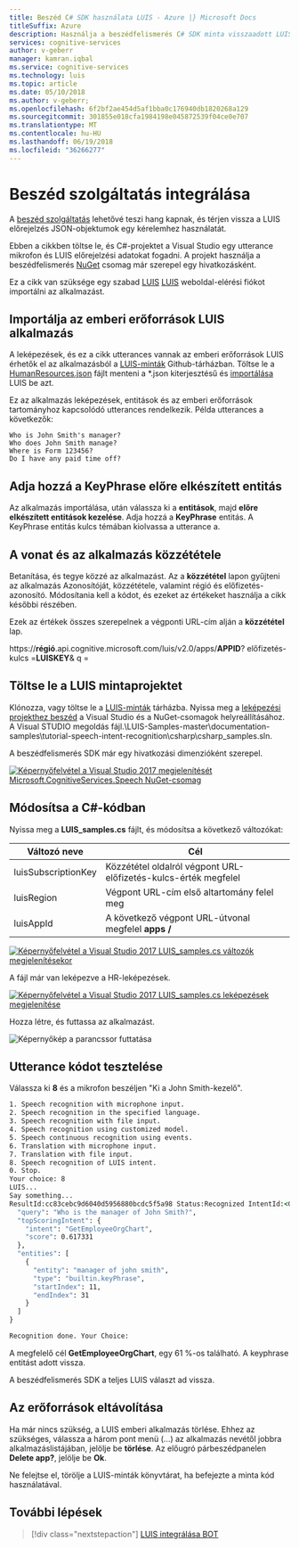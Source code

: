 ```yaml
---
title: Beszéd C# SDK használata LUIS - Azure |} Microsoft Docs
titleSuffix: Azure
description: Használja a beszédfelismerés C# SDK minta visszaadott LUIS leképezés és entitások előrejelzéseket, és beszéljen mikrofon.
services: cognitive-services
author: v-geberr
manager: kamran.iqbal
ms.service: cognitive-services
ms.technology: luis
ms.topic: article
ms.date: 05/10/2018
ms.author: v-geberr;
ms.openlocfilehash: 6f2bf2ae454d5af1bba0c176940db1820268a129
ms.sourcegitcommit: 301855e018cfa1984198e045872539f04ce0e707
ms.translationtype: MT
ms.contentlocale: hu-HU
ms.lasthandoff: 06/19/2018
ms.locfileid: "36266277"
---
```

# <a name="integrate-speech-service"></a>Beszéd szolgáltatás integrálása
A [beszéd szolgáltatás](https://docs.microsoft.com/azure/cognitive-services/Speech-Service/) lehetővé teszi hang kapnak, és térjen vissza a LUIS előrejelzés JSON-objektumok egy kérelemhez használatát.

Ebben a cikkben töltse le, és C#-projektet a Visual Studio egy utterance mikrofon és LUIS előrejelzési adatokat fogadni. A projekt használja a beszédfelismerés [NuGet](https://www.nuget.org/packages/Microsoft.CognitiveServices.Speech/) csomag már szerepel egy hivatkozásként. 

Ez a cikk van szüksége egy szabad [LUIS] [ LUIS] weboldal-elérési fiókot importálni az alkalmazást.

## <a name="import-human-resources-luis-app"></a>Importálja az emberi erőforrások LUIS alkalmazás
A leképezések, és ez a cikk utterances vannak az emberi erőforrások LUIS érhetők el az alkalmazásból a [LUIS-minták](https://github.com/Microsoft/LUIS-Samples) Github-tárházban. Töltse le a [HumanResources.json](https://github.com/Microsoft/LUIS-Samples/blob/master/documentation-samples/quickstarts/HumanResources.json) fájlt menteni a *.json kiterjesztésű és [importálása](create-new-app.md#import-new-app) LUIS be azt. 

Ez az alkalmazás leképezések, entitások és az emberi erőforrások tartományhoz kapcsolódó utterances rendelkezik. Példa utterances a következők:

```
Who is John Smith's manager?
Who does John Smith manage?
Where is Form 123456?
Do I have any paid time off?
```

## <a name="add-keyphrase-prebuilt-entity"></a>Adja hozzá a KeyPhrase előre elkészített entitás
Az alkalmazás importálása, után válassza ki a **entitások**, majd **előre elkészített entitások kezelése**. Adja hozzá a **KeyPhrase** entitás. A KeyPhrase entitás kulcs témában kiolvassa a utterance a.

## <a name="train-and-publish-the-app"></a>A vonat és az alkalmazás közzététele
Betanítása, és tegye közzé az alkalmazást. Az a **közzététel** lapon gyűjteni az alkalmazás Azonosítóját, közzététele, valamint régió és előfizetés-azonosító. Módosítania kell a kódot, és ezeket az értékeket használja a cikk későbbi részében. 

Ezek az értékek összes szerepelnek a végponti URL-cím alján a **közzététel** lap. 

https://**régió**.api.cognitive.microsoft.com/luis/v2.0/apps/**APPID**? előfizetés-kulcs =**LUISKEY**& q =

## <a name="download-the-luis-sample-project"></a>Töltse le a LUIS mintaprojektet
 Klónozza, vagy töltse le a [LUIS-minták](https://github.com/Microsoft/LUIS-Samples) tárházba. Nyissa meg a [leképezési projekthez beszéd](https://github.com/Microsoft/LUIS-Samples/tree/master/documentation-samples/tutorial-speech-intent-recognition) a Visual Studio és a NuGet-csomagok helyreállításához. A Visual STUDIO megoldás fájl.\LUIS-Samples-master\documentation-samples\tutorial-speech-intent-recognition\csharp\csharp_samples.sln.

A beszédfelismerés SDK már egy hivatkozási dimenzióként szerepel. 

[![](./media/luis-tutorial-speech-to-intent/nuget-package.png "Képernyőfelvétel a Visual Studio 2017 megjelenítését Microsoft.CognitiveServices.Speech NuGet-csomag")](./media/luis-tutorial-speech-to-intent/nuget-package.png#lightbox)

## <a name="modify-the-c-code"></a>Módosítsa a C#-kódban
Nyissa meg a **LUIS_samples.cs** fájlt, és módosítsa a következő változókat:

|Változó neve|Cél|
|--|--|
|luisSubscriptionKey|Közzététel oldalról végpont URL-előfizetés-kulcs-érték megfelel|
|luisRegion|Végpont URL-cím első altartomány felel meg|
|luisAppId|A következő végpont URL-útvonal megfelel **apps /**|

[![](./media/luis-tutorial-speech-to-intent/change-variables.png "Képernyőfelvétel a Visual Studio 2017 LUIS_samples.cs változók megjelenítésekor")](./media/luis-tutorial-speech-to-intent/change-variables.png#lightbox)

A fájl már van leképezve a HR-leképezések.

[![](./media/luis-tutorial-speech-to-intent/intents.png "Képernyőfelvétel a Visual Studio 2017 LUIS_samples.cs leképezések megjelenítése")](./media/luis-tutorial-speech-to-intent/intents.png#lightbox)

Hozza létre, és futtassa az alkalmazást. 

![Képernyőkép a parancssor futtatása](./media/luis-tutorial-speech-to-intent/cmdline-1.png)

## <a name="test-code-with-utterance"></a>Utterance kódot tesztelése
Válassza ki **8** és a mikrofon beszéljen "Ki a John Smith-kezelő".

```cmd
1. Speech recognition with microphone input.
2. Speech recognition in the specified language.
3. Speech recognition with file input.
4. Speech recognition using customized model.
5. Speech continuous recognition using events.
6. Translation with microphone input.
7. Translation with file input.
8. Speech recognition of LUIS intent.
0. Stop.
Your choice: 8
LUIS...
Say something...
ResultId:cc83cebc9d6040d5956880bcdc5f5a98 Status:Recognized IntentId:<GetEmployeeOrgChart> Recognized text:<Who is the manager of John Smith?> Recognized Json:{"DisplayText":"Who is the manager of John Smith?","Duration":25700000,"Offset":9200000,"RecognitionStatus":"Success"}. LanguageUnderstandingJson:{
  "query": "Who is the manager of John Smith?",
  "topScoringIntent": {
    "intent": "GetEmployeeOrgChart",
    "score": 0.617331
  },
  "entities": [
    {
      "entity": "manager of john smith",
      "type": "builtin.keyPhrase",
      "startIndex": 11,
      "endIndex": 31
    }
  ]
}

Recognition done. Your Choice:

```

A megfelelő cél **GetEmployeeOrgChart**, egy 61 %-os található. A keyphrase entitást adott vissza. 

A beszédfelismerés SDK a teljes LUIS választ ad vissza. 

## <a name="clean-up-resources"></a>Az erőforrások eltávolítása
Ha már nincs szükség, a LUIS emberi alkalmazás törlése. Ehhez az szükséges, válassza a három pont menü (...) az alkalmazás nevétől jobbra alkalmazáslistájában, jelölje be **törlése**. Az előugró párbeszédpanelen **Delete app?**, jelölje be **Ok**.

Ne felejtse el, törölje a LUIS-minták könyvtárat, ha befejezte a minta kód használatával.

## <a name="next-steps"></a>További lépések

> [!div class="nextstepaction"]
> [LUIS integrálása BOT](luis-csharp-tutorial-build-bot-framework-sample.md)

[LUIS]: https://docs.microsoft.com/azure/cognitive-services/luis/luis-reference-regions#luis-website